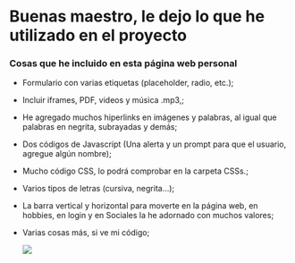 # Buenas maestro, le dejo lo que he utilizado en el proyecto

### Cosas que he incluido en esta página web personal

- Formulario con varias etiquetas (placeholder, radio, etc.);
- Incluir iframes, PDF, videos y música .mp3,;
- He agregado muchos hiperlinks en imágenes y palabras, al igual que palabras en negrita, subrayadas y demás;
- Dos códigos de Javascript (Una alerta y un prompt para que el usuario, agregue algún nombre);
- Mucho código CSS, lo podrá comprobar en la carpeta CSSs.;
- Varios tipos de letras (cursiva, negrita...);
- La barra vertical y horizontal para moverte en la página web, en hobbies, en login y en Sociales la he adornado con muchos valores;
- Varias cosas más, si ve mi código;

     ![](https://avatars.githubusercontent.com/u/100909001?v=4)
